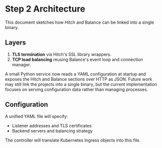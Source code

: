 # Step 2 Architecture
This document sketches how Hitch and Balance can be linked into a single binary.

## Layers
1. **TLS termination** via Hitch's SSL library wrappers.
2. **TCP load balancing** reusing Balance's event loop and connection manager.

A small Python service now reads a YAML configuration at startup and exposes
the Hitch and Balance sections over HTTP as JSON. Future work may still link
the projects into a single binary, but the current implementation focuses on
serving configuration data rather than managing processes.

## Configuration
A unified YAML file will specify:
- Listener addresses and TLS certificates
- Backend servers and balancing strategy

The controller will translate Kubernetes Ingress objects into this file.
